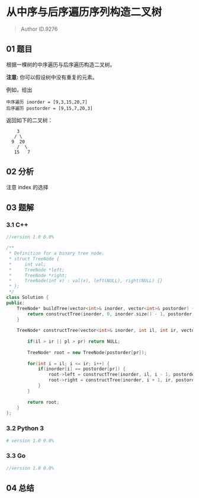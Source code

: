 # 从中序与后序遍历序列构造二叉树
> Author ID.9276

## 01 题目

根据一棵树的中序遍历与后序遍历构造二叉树。

**注意:**
你可以假设树中没有重复的元素。

例如，给出

```
中序遍历 inorder = [9,3,15,20,7]
后序遍历 postorder = [9,15,7,20,3]
```

返回如下的二叉树：

```
    3
   / \
  9  20
    /  \
   15   7
```

## 02 分析

注意 index 的选择

## 03 题解

### 3.1 C++

```c++
//version 1.0 0.0%

/**
 * Definition for a binary tree node.
 * struct TreeNode {
 *     int val;
 *     TreeNode *left;
 *     TreeNode *right;
 *     TreeNode(int x) : val(x), left(NULL), right(NULL) {}
 * };
 */
class Solution {
public:
    TreeNode* buildTree(vector<int>& inorder, vector<int>& postorder) {
        return constructTree(inorder, 0, inorder.size() - 1, postorder, 0, postorder.size() - 1);
    }
    
    TreeNode* constructTree(vector<int>& inorder, int il, int ir, vector<int>& postorder, int pl, int pr) {
        
        if(il > ir || pl > pr) return NULL;
        
        TreeNode* root = new TreeNode(postorder[pr]);
        
        for(int i = il; i <= ir; i++) {
            if(inorder[i] == postorder[pr]) {
                root->left = constructTree(inorder, il, i - 1, postorder, pl, pl + (i - il - 1));
                root->right = constructTree(inorder, i + 1, ir, postorder, pl + (i - il), pr - 1);
            }
        }
        
        return root;
    }
};
```

### 3.2 Python 3

```python
# version 1.0 0.0%

```

### 3.3 Go

```Go
//version 1.0 0.0%

```



## 04 总结


